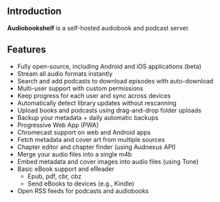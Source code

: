 ## Introduction

**Audiobookshelf** is a self-hosted audiobook and podcast server.

## Features

- Fully open-source, including Android and iOS applications (beta)
- Stream all audio formats instantly
- Search and add podcasts to download episodes with auto-download
- Multi-user support with custom permissions
- Keep progress for each user and sync across devices
- Automatically detect library updates without rescanning
- Upload books and podcasts using drag-and-drop folder uploads
- Backup your metadata + daily automatic backups
- Progressive Web App (PWA)
- Chromecast support on web and Android apps
- Fetch metadata and cover art from multiple sources
- Chapter editor and chapter finder (using Audnexus API)
- Merge your audio files into a single m4b
- Embed metadata and cover images into audio files (using Tone)
- Basic eBook support and eReader
  - Epub, pdf, cbr, cbz
  - Send eBooks to devices (e.g., Kindle)
- Open RSS feeds for podcasts and audiobooks
